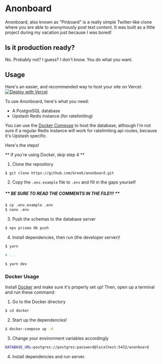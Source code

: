 # Anonboard

Anonboard, also known as "Pinboard" is a really simple Twitter-like clone
where you are able to anonymously post text content. It was built as a little
project during my vacation just because I was bored!

## Is it production ready?

No. Probably not? I guess? I don't know. You do what you want.

## Usage

Here's an easier, and recommended way to host your site on Vercel:
[![Deploy with Vercel](https://vercel.com/button)](https://vercel.com/new/clone?repository-url=https%3A%2F%2Fgithub.com%2FGreek%2Fanonboard&env=NEXTAUTH_URL,NEXTAUTH_SECRET,DATABASE_URL,REDIS_URL,REDIS_TOKEN&envDescription=The%20variables%20needed%20to%20allow%20the%20app%20to%20function%20properly&project-name=anonboard&repo-name=anonboard)

To use Anonboard, here's what you need:
* A PostgreSQL database
* Upstash Redis instance (for ratelimiting)

You can use the [Docker Compose](#docker-usage) to host the database, although I'm not sure if a regular
Redis instance will work for ratelimiting api routes, because it's Upstash specific.

Here's the steps!

** If you're using Docker, skip step 4 **

1. Clone the repository
```sh
$ git clone https://github.com/Greek/anonboard.git
```

2. Copy the `.env.example` file to `.env` and fill in the gaps yourself

##### ** BE SURE TO READ THE COMMENTS IN THE FILE!!! **

```sh
$ cp .env.example .env
$ nano .env
```

3. Push the schemas to the database server
```sh
$ npx prisma db push
```

4. Install dependencies, then run (the developer server)!

```sh 
$ yarn

# ...

$ yarn dev
```

### Docker Usage

Install [Docker](https://docs.docker.com/get-docker/) and make sure it's properly set up!
Then, open up a terminal and run these command:



1. Go to the Docker directory
```sh
$ cd docker
```

2. Start up the dependencies!
```sh
$ docker-compose up -d
```

3. Change your environment variables accordingly
```sh
DATABASE_URL=postgres://postgres:password@localhost:5432/anonboard
```

4. Install dependencies and run server.
